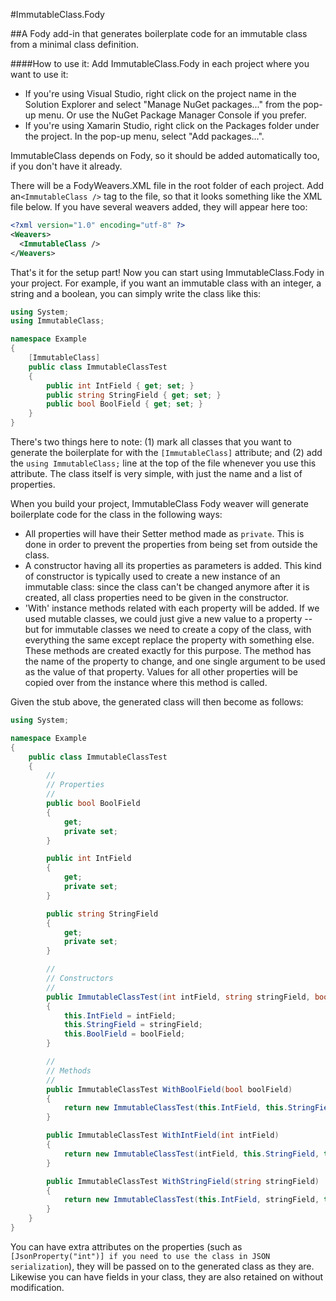 #ImmutableClass.Fody

##A Fody add-in that generates boilerplate code for an immutable class from a minimal class definition.

####How to use it:
Add ImmutableClass.Fody in each project where you want to use it:
* If you're using Visual Studio, right click on the project name in the Solution Explorer and select "Manage NuGet packages..." from the pop-up menu. Or use the NuGet Package Manager Console if you prefer.
* If you're using Xamarin Studio, right click on the Packages folder under the project. In the pop-up menu, select "Add packages...".

ImmutableClass depends on Fody, so it should be added automatically too, if you don't have it already.

There will be a FodyWeavers.XML file in the root folder of each project. Add an`<ImmutableClass />` tag to the file, so that it looks something like the XML file below. If you have several weavers added, they will appear here too:

```xml
<?xml version="1.0" encoding="utf-8" ?>
<Weavers>
  <ImmutableClass />
</Weavers>
```
That's it for the setup part! Now you can start using ImmutableClass.Fody in your project. For example, if you want an immutable class with an integer, a string and a boolean, you can simply write the class like this:

```c#
using System;
using ImmutableClass;

namespace Example
{
    [ImmutableClass]
    public class ImmutableClassTest
    {
        public int IntField { get; set; }
        public string StringField { get; set; }
        public bool BoolField { get; set; }
    }
}
```

There's two things here to note: (1) mark all classes that you want to generate the boilerplate for with the `[ImmutableClass]` attribute; and (2) add the `using ImmutableClass;` line at the top of the file whenever you use this attribute. The class itself is very simple, with just the name and a list of properties.

When you build your project, ImmutableClass Fody weaver will generate boilerplate code for the class in the following ways:

* All properties will have their Setter method made as `private`. This is done in order to prevent the properties from being set from outside the class.
* A constructor having all its properties as parameters is added. This kind of constructor is typically used to create a new instance of an immutable class: since the class can't be changed anymore after it is created, all class properties need to be given in the constructor.
* 'With' instance methods related with each property will be added. If we used mutable classes, we could just give a new value to a property -- but for immutable classes we need to create a copy of the class, with everything the same except replace the property with something else. These methods are created exactly for this purpose. The method has the name of the property to change, and one single argument to be used as the value of that property. Values for all other properties will be copied over from the instance where this method is called.

Given the stub above, the generated class will then become as follows:

```c#
using System;

namespace Example
{
	public class ImmutableClassTest
	{
		//
		// Properties
		//
		public bool BoolField
		{
			get;
			private set;
		}

		public int IntField
		{
			get;
			private set;
		}

		public string StringField
		{
			get;
			private set;
		}

		//
		// Constructors
		//
		public ImmutableClassTest(int intField, string stringField, bool boolField)
		{
			this.IntField = intField;
			this.StringField = stringField;
			this.BoolField = boolField;
		}

		//
		// Methods
		//
		public ImmutableClassTest WithBoolField(bool boolField)
		{
			return new ImmutableClassTest(this.IntField, this.StringField, boolField);
		}

		public ImmutableClassTest WithIntField(int intField)
		{
			return new ImmutableClassTest(intField, this.StringField, this.BoolField);
		}

		public ImmutableClassTest WithStringField(string stringField)
		{
			return new ImmutableClassTest(this.IntField, stringField, this.BoolField);
		}
	}
}
```

You can have extra attributes on the properties (such as `[JsonProperty("int")] if you need to use the class in JSON serialization`), they will be passed on to the generated class as they are. Likewise you can have fields in your class, they are also retained on without modification.

